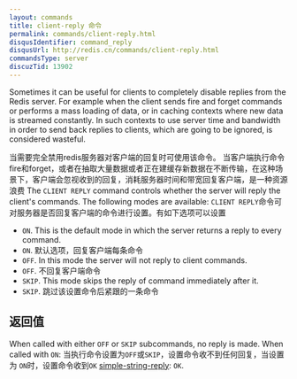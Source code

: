```yaml
---
layout: commands
title: client-reply 命令
permalink: commands/client-reply.html
disqusIdentifier: command_reply
disqusUrl: http://redis.cn/commands/client-reply.html
commandsType: server
discuzTid: 13902
---
```


Sometimes it can be useful for clients to completely disable replies from the Redis server. 
For example when the client sends fire and forget commands or performs a mass loading of data, 
or in caching contexts where new data is streamed constantly. 
In such contexts to use server time and bandwidth in order to send back replies to clients, 
which are going to be ignored, is considered wasteful.

当需要完全禁用redis服务器对客户端的回复时可使用该命令。
当客户端执行命令fire和forget，或者在抽取大量数据或者正在建缓存新数据在不断传输，在这种场景下，客户端会忽视收到的回复，消耗服务器时间和带宽回复客户端，是一种资源浪费
The `CLIENT REPLY` command controls whether the server will reply the client's commands. The following modes are available:
`CLIENT REPLY`命令可对服务器是否回复客户端的命令进行设置。有如下选项可以设置

* `ON`. This is the default mode in which the server returns a reply to every command.
* `ON`. 默认选项，回复客户端每条命令
* `OFF`. In this mode the server will not reply to client commands.
* `OFF`. 不回复客户端命令
* `SKIP`. This mode skips the reply of command immediately after it.
* `SKIP`. 跳过该设置命令后紧跟的一条命令
## 返回值

When called with either `OFF` or `SKIP` subcommands, no reply is made. When called with `ON`:
当执行命令设置为`OFF`或`SKIP`，设置命令收不到任何回复，当设置为 `ON`时，设置命令收到`OK`
[simple-string-reply](/topics/protocol.html#simple-string-reply): `OK`.

